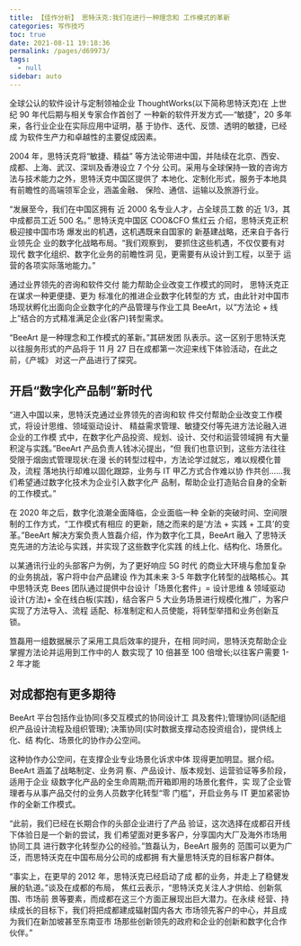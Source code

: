 ```yaml
---
title: 【佳作分析】 思特沃克:我们在进行一种理念和 工作模式的革新
categories: 写作技巧
toc: true
date: 2021-08-11 19:18:36
permalink: /pages/d69973/
tags: 
  - null
sidebar: auto
---
```




全球公认的软件设计与定制领袖企业 ThoughtWorks(以下简称思特沃克)在 上世纪 90 年代后期与相关专家合作首创了 一种新的软件开发方式──“敏捷”，20 多年来，各行业企业在实际应用中证明，基 于协作、迭代、反馈、透明的敏捷，已经成 为软件生产力和卓越性的主要促成因素。

2004 年，思特沃克将“敏捷、精益” 等方法论带进中国，并陆续在北京、西安、 成都、上海、武汉、深圳及香港设立 7 个分 公司。采用与全球保持一致的咨询方法与技术能力之外，思特沃克中国区提供了 本地化、定制化形式，服务于本地具 有前瞻性的高端领军企业，涵盖金融、 保险、通信、运输以及旅游行业。

“发展至今，我们在中国区拥有 近 2000 名专业人才，占全球员工数 的近 1/3，其中成都员工近 500 名。” 思特沃克中国区 COO&CFO 焦红云 介绍，思特沃克正积极迎接中国市场 爆发出的机遇，这机遇既来自国家的 新基建战略，还来自于各行业领先企 业的数字化战略布局。“我们观察到， 要抓住这些机遇，不仅仅要有对现代 数字化组织、数字化业务的前瞻性洞 见，更需要有从设计到工程，以至于 运营的各项实际落地能力。”

通过业界领先的咨询和软件交付 能力帮助企业改变工作模式的同时， 思特沃克正在谋求一种更便捷、更为 标准化的推进企业数字化转型的方 式，由此针对中国市场现状孵化出面向企业数字化的产品管理与作业工具 BeeArt，以“方法论 + 线上”结合的方式精准满足企业(客户)转型需求。

“BeeArt 是一种理念和工作模式的革新。”其研发团 队表示。这一区别于思特沃克以往服务形式的产品将于 11 月 27 日在成都第一次迎来线下体验活动，在此之前，《产城》 对这一产品进行了探究。

## 开启“数字化产品制”新时代

“进入中国以来，思特沃克通过业界领先的咨询和软 件交付帮助企业改变工作模式，将设计思维、领域驱动设计、 精益需求管理、敏捷交付等先进方法论融入进企业的工作模 式中，在数字化产品投资、规划、设计、交付和运营领域拥 有大量积淀与实践。”BeeArt 产品负责人钱冰沁提出，“但 我们也意识到，这些方法往往受限于烟囱式管理现状:在漫 长的转型过程中，方法论学过就忘，难以规模化普及，流程 落地执行却难以固化跟踪，业务与 IT 甲乙方式合作难以协 作共创......我们希望通过数字化技术为企业引入数字化产 品制，帮助企业打造贴合自身的全新的工作模式。”

在 2020 年之后，数字化浪潮全面降临，企业面临一种 全新的突破时间、空间限制的工作方式，“工作模式有相应 的更新，随之而来的是‘方法 + 实践 + 工具’的变革。”BeeArt 解决方案负责人笪磊介绍，作为数字化工具，BeeArt 融入 了思特沃克先进的方法论与实践，并实现了这些数字化实践 的线上化、结构化、场景化。

以某通讯行业的头部客户为例，为了更好响应 5G 时代 的商业大环境与愈加复杂的业务挑战，客户将中台产品建设 作为其未来 3-5 年数字化转型的战略核心。其中思特沃克 Bees 团队通过提供中台设计「场景化套件」= 设计思维 & 领域驱动设计(方法)+ 全在线白板(实践)，结合客户 5 大业务场景进行规模化推广，为客户实现了方法导入、流程 适配、标准制定和人员使能，将转型举措和业务创新互锁。

笪磊用一组数据展示了采用工具后效率的提升，在相 同时间，思特沃克帮助企业掌握方法论并运用到工作中的人 数实现了 10 倍甚至 100 倍增长;以往客户需要 1-2 年才能

## 对成都抱有更多期待

BeeArt 平台包括作业协同(多交互模式的协同设计工 具及套件);管理协同(适配组织产品设计流程及组织管理); 决策协同(实时数据支撑动态投资组合)，提供线上化、结 构化、场景化的协作办公空间。

这种协作办公空间，在支撑企业专业场景化诉求中体 现得更加明显。据介绍。BeeArt 涵盖了战略制定、业务洞 察、产品设计、版本规划、运营验证等多阶段，适用于企业 级数字化产品的全生命周期;而开箱即用的场景化套件，实 现了企业管理者与从事产品交付的业务人员数字化转型“零 门槛”，开启业务与 IT 更加紧密协作的全新工作模式。

“此前，我们已经在长期合作的头部企业进行了产品 验证，这次选择在成都召开线下体验日是一个新的尝试，我 们希望面对更多客户，分享国内大厂及海外市场用协同工具 进行数字化转型办公的经验。”笪磊认为，BeeArt 服务的 范围可以更为广泛，而思特沃克在中国布局分公司的成都拥 有大量思特沃克的目标客户群体。

“事实上，在更早的 2012 年，思特沃克已经启动了成 都的业务，并走上了稳健发展的轨道。”谈及在成都的布局， 焦红云表示，“思特沃克关注人才供给、创新氛围、市场前 景等要素，而成都在这三个方面正展现出巨大潜力。在永续 经营、持续成长的目标下，我们将把成都建成辐射国内各大 市场领先客户的中心，并且成为我们在新加坡甚至东南亚市 场那些创新领先的政府和企业的创新和数字化合作伙伴。”